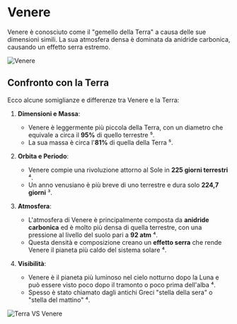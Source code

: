 # Venere

Venere è conosciuto come il "gemello della Terra" a causa delle sue dimensioni simili. La sua atmosfera densa è dominata da anidride carbonica, causando un effetto serra estremo.

![Venere](./assets/images/venere.jpg)

## Confronto con la Terra

Ecco alcune somiglianze e differenze tra Venere e la Terra:

1. **Dimensioni e Massa**:
   - Venere è leggermente più piccola della Terra, con un diametro che equivale a circa il **95%** di quello terrestre ⁵.
   - La sua massa è circa l'**81%** di quella della Terra ⁵.

2. **Orbita e Periodo**:
   - Venere compie una rivoluzione attorno al Sole in **225 giorni terrestri** ⁴.
   - Un anno venusiano è più breve di uno terrestre e dura solo **224,7 giorni** ³.

3. **Atmosfera**:
   - L'atmosfera di Venere è principalmente composta da **anidride carbonica** ed è molto più densa di quella terrestre, con una pressione al livello del suolo pari a **92 atm** ⁴.
   - Questa densità e composizione creano un **effetto serra** che rende Venere il pianeta più caldo del sistema solare ⁴.

4. **Visibilità**:
   - Venere è il pianeta più luminoso nel cielo notturno dopo la Luna e può essere visto poco dopo il tramonto o poco prima dell'alba ⁴.
   - Spesso è stato chiamato dagli antichi Greci "stella della sera" o "stella del mattino" ⁴.

![Terra VS Venere](assets/images/Terra-vs-Venere.jpg)

